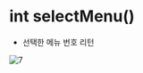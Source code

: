 int selectMenu()
======

- 선택한 메뉴 번호 리턴

![7](https://user-images.githubusercontent.com/82192918/117550776-12ef3800-b07d-11eb-835f-3d13845f435c.png)
